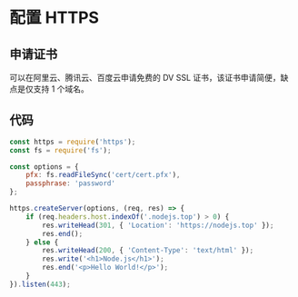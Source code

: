 # 配置 HTTPS

## 申请证书

可以在阿里云、腾讯云、百度云申请免费的 DV SSL 证书，该证书申请简便，缺点是仅支持 1 个域名。

## 代码

```javascript
const https = require('https');
const fs = require('fs');

const options = {
	pfx: fs.readFileSync('cert/cert.pfx'),
	passphrase: 'password'
};

https.createServer(options, (req, res) => {
	if (req.headers.host.indexOf('.nodejs.top') > 0) {
		res.writeHead(301, { 'Location': 'https://nodejs.top' });
		res.end();
	} else {
		res.writeHead(200, { 'Content-Type': 'text/html' });
		res.write('<h1>Node.js</h1>');
		res.end('<p>Hello World!</p>');
	}
}).listen(443);
```